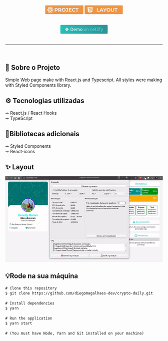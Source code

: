 <h4 align="center">
  
</h4>
<p align="center">
  <a href="#sobre"> <img src="./src/Assets/project.png"></a>
  <a href="#layout"> <img src="./src/Assets/layout.png"></a>
</p>
<br>

<div align="center">
<a href="https://inciclechallenge.netlify.app/" target="_blank">
  <img style="max-width:350px; width: 30%" title="Navegue até o site!" src="./src/Assets/demoNetlify.png">
  </a>
  <br><br>
<hr>
</div><br>
<h2 id="sobre">🔎 Sobre o Projeto</h2>
Simple Web page make with React.js and Typescript. All styles were making with Styled Components library.

<h2 id="tecnologias">⚙️ Tecnologias utilizadas</h2>
➙ React.js / React Hooks <br>
➙ TypeScript
<h2>📍Bibliotecas adicionais</h2>
➙ Styled Components <br>
➙ React-icons
<h2 id="layout">✨ Layout</h2>
<div align="center">
<img src="./src/Assets/previewIncicle.gif">
</div>
<h2>💡Rode na sua máquina</h2>

```
# Clone this repository
$ git clone https://github.com/diegomagalhaes-dev/crypto-daily.git

# Install dependencies 
$ yarn 

# Run the application
$ yarn start

# (You must have Node, Yarn and Git installed on your machine)
```
